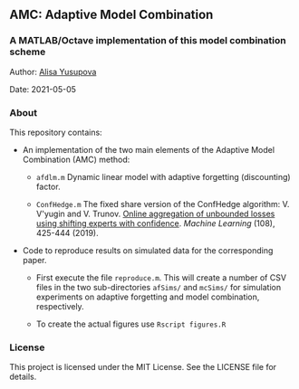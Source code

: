 ## AMC: Adaptive Model Combination
### A MATLAB/Octave implementation of this model combination scheme

Author: [Alisa Yusupova](http://www.lancaster.ac.uk/lums/people/alisa-yusupova)<br/>
<!-- E-mail: a(.)yusupova(at)lancaster(.)ac(.)uk<br/> -->
Date:     2021-05-05


### About

This repository contains: 

- An implementation of the two main elements of the Adaptive Model Combination (AMC) method: 

	- `afdlm.m` Dynamic linear model with adaptive forgetting (discounting) factor.

	- `ConfHedge.m` The fixed share version of the ConfHedge algorithm: 
	  V. V'yugin and V. Trunov. 
	  [Online aggregation of unbounded losses using shifting experts with confidence](https://doi.org/10.1007/s10994-018-5751-z). 
	  *Machine Learning* (108), 425-444 (2019). 


- Code to reproduce results on simulated data for the corresponding paper.
	- First execute the file `reproduce.m`. 
	This will create a number of CSV files in the two sub-directories `afSims/` and `mcSims/`
	for simulation experiments on adaptive forgetting and model combination, respectively.
	
	- To create the actual figures use `Rscript figures.R` 

### License

This project is licensed under the MIT License. See the LICENSE file for details.
